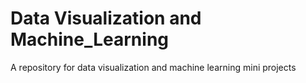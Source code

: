 # Data Visualization and Machine_Learning
A repository for data visualization and machine learning mini projects
